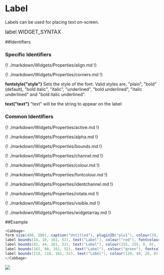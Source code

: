 # Label

Labels can be used for placing text on-screen. 


<big></pre>
label WIDGET_SYNTAX
</pre></big>

<!--(End of syntax)/-->

##Identifiers

### Specific Identifiers

{! ./markdown/Widgets/Properties/align.md !} 

{! ./markdown/Widgets/Properties/corners.md !} 

**fontstyle("style")** Sets the style of the font. Valid styles are, "plain", "bold"(default), "bold italic", "italic", "underlined", "bold underlined", "italic underlined" and "bold italic underlined". 

**text("text")** "text" will be the string to appear on the label

### Common Identifiers

{! ./markdown/Widgets/Properties/active.md !}  

{! ./markdown/Widgets/Properties/alpha.md !}  

{! ./markdown/Widgets/Properties/bounds.md !}  

{! ./markdown/Widgets/Properties/channel.md !}  

{! ./markdown/Widgets/Properties/colour.md !}  

{! ./markdown/Widgets/Properties/fontcolour.md !}  

{! ./markdown/Widgets/Properties/identchannel.md !}  

{! ./markdown/Widgets/Properties/rotate.md !}  

{! ./markdown/Widgets/Properties/visible.md !}  
 
{! ./markdown/Widgets/Properties/widgetarray.md !}  

<!--(End of identifiers)/-->

##Example
```csharp
<Cabbage>
form size(400, 500), caption("Untitled"), pluginID("plu1"), colour(39, 40, 34)
label bounds(14, 10, 161, 52), text("Label"), colour("red"), fontcolour("pink")
label bounds(82, 44, 161, 52), text("Label"), colour(255, 255, 0, 0), fontcolour("green")
label bounds(162, 80, 161, 52), text("Label"), colour("green"), fontcolour("red")
label bounds(218, 118, 161, 52), text("Label"), colour(120, 40, 20, 0), fontcolour("yellow")
</Cabbage>
```

![](../images/labelExample.png)